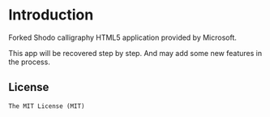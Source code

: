 # Introduction
Forked Shodo calligraphy HTML5 application provided by Microsoft.

This app will be recovered step by step.
And may add some new features in the process.


## License
	The MIT License (MIT)
